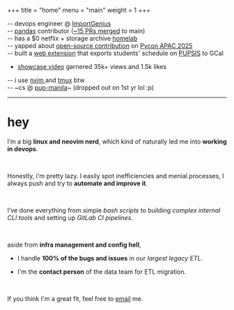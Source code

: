 +++
title = "home"
menu = "main"
weight = 1
+++

-- devops engineer @ [ImportGenius](https://www.importgenius.com/)
<br>
-- [pandas](https://pandas.pydata.org/) contributor ([~15 PRs merged](https://github.com/pandas-dev/pandas/commits?author=kevsteramp) to main)
<br>
-- has a $0 netflix + storage archive [homelab](https://www.linkedin.com/posts/kevin-amparado_from-junk-to-homelab-breathing-new-life-activity-7330570147318980608-Bax5)
<br>
-- yapped about [open-source contribution](https://youtu.be/MIfd-ntWq_A?si=JqTM2cqOksi8i47p) on [Pycon APAC 2025](https://www.facebook.com/share/p/1Ahf5GrPxd/)
<br>
-- built a [web extension](https://github.com/KevsterAmp/PUPSIS-Schedule-Exporter) that exports students' schedule on [PUPSIS](https://sis2.pup.edu.ph/) to GCal

- [showcase video](https://www.facebook.com/share/v/1C6tNF3htf/) garnered 35k+ views and 1.5k likes

-- i use [ nvim ](https://github.com/KevsterAmp/Lazyvim-config.nvim) and [tmux](https://github.com/tmux/tmux/wiki) btw
<br>
-- ~cs @ [pup-manila](https://www.pup.edu.ph/)~ (dropped out on 1st yr lol :p)

---

# hey

I’m a big **linux and neovim nerd**, which kind of naturally led me into **working in devops**.

<br>

Honestly, i'm pretty lazy. I easily spot inefficiencies and menial processes, I always push and try to **automate and improve it**.

<br>

I’ve done everything from simple _bash scripts_ to building _complex internal CLI tools_ and setting up _GitLab CI pipelines_.

<br>

aside from **infra management and config hell**,

- I handle **100% of the bugs and issues** in our _largest legacy ETL_.

- I'm the **contact person** of the data team for ETL migration.
  <br>

<br>

If you think I'm a great fit, feel free to [email](mailto:hello@kevinamparado.com) me.
